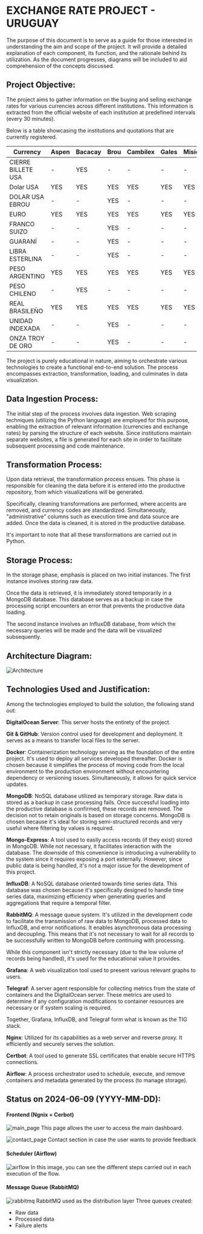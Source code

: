 # EXCHANGE RATE PROJECT - URUGUAY

The purpose of this document is to serve as a guide for those interested in understanding the aim and scope of the project. It will provide a detailed explanation of each component, its function, and the rationale behind its utilization. As the document progresses, diagrams will be included to aid comprehension of the concepts discussed.

## Project Objective:
The project aims to gather information on the buying and selling exchange rates for various currencies across different institutions. This information is extracted from the official website of each institution at predefined intervals (every 30 minutes).

Below is a table showcasing the institutions and quotations that are currently registered.


| Currency           | Aspen | Bacacay | Brou  | Cambilex | Gales | Misiones | Obelisco | Varlix |
|--------------------|-------|---------|-------|----------|-------|----------|----------|--------|
| CIERRE BILLETE USA | -     | YES     | -     | -        | -     | -        | -        | -      |
| Dolar USA          | YES   | YES     | YES   | YES      | YES   | YES      | YES      | YES    |
| DOLAR USA EBROU    | -     | -       | YES   | -        | -     | -        | -        | -      |
| EURO               | YES   | YES     | YES   | YES      | YES   | YES      | YES      | YES    |
| FRANCO SUIZO       | -     | -       | YES   | -        | -     | -        | -        | -      |
| GUARANÍ            | -     | -       | YES   | -        | -     | -        | -        | -      |
| LIBRA ESTERLINA    | -     | -       | YES   | -        | -     | -        | -        | -      |
| PESO ARGENTINO     | YES   | YES     | YES   | YES      | YES   | YES      | YES      | YES    |
| PESO CHILENO       | -     | YES     | -     | -        | -     | -        | -        | -      |
| REAL BRASILEÑO     | YES   | YES     | YES   | YES      | YES   | YES      | YES      | YES    |
| UNIDAD INDEXADA    | -     | -       | YES   | -        | -     | -        | -        | -      |
| ONZA TROY DE ORO   | -     | -       | YES   | -        | -     | -        | -        | -      |

The project is purely educational in nature, aiming to orchestrate various technologies to create a functional end-to-end solution. The process encompasses extraction, transformation, loading, and culminates in data visualization.

## Data Ingestion Process:
The initial step of the process involves data ingestion. Web scraping techniques (utilizing the Python language) are employed for this purpose, enabling the extraction of relevant information (currencies and exchange rates) by parsing the structure of each website. Since institutions maintain separate websites, a file is generated for each site in order to facilitate subsequent processing and code maintenance.

## Transformation Process:
Upon data retrieval, the transformation process ensues. This phase is responsible for cleaning the data before it is entered into the productive repository, from which visualizations will be generated.

Specifically, cleaning transformations are performed, where accents are removed, and currency codes are standardized. Simultaneously, "administrative" columns such as execution time and data source are added. Once the data is cleaned, it is stored in the productive database.

It's important to note that all these transformations are carried out in Python.

## Storage Process:
In the storage phase, emphasis is placed on two initial instances. The first instance involves storing raw data.

Once the data is retrieved, it is immediately stored temporarily in a MongoDB database. This database serves as a backup in case the processing script encounters an error that prevents the productive data loading.

The second instance involves an InfluxDB database, from which the necessary queries will be made and the data will be visualized subsequently.

## Architecture Diagram:
![Architecture](TCU-ARCHITECTURE.svg)

## Technologies Used and Justification:
Among the technologies employed to build the solution, the following stand out:

**DigitalOcean Server**: This server hosts the entirety of the project.

**Git & GitHub**: Version control used for development and deployment. It serves as a means to transfer local files to the server.

**Docker**: Containerization technology serving as the foundation of the entire project. It's used to deploy all services developed thereafter. Docker is chosen because it simplifies the process of moving code from the local environment to the production environment without encountering dependency or versioning issues. Simultaneously, it allows for quick service updates.

**MongoDB**: NoSQL database utilized as temporary storage. Raw data is stored as a backup in case processing fails. Once successful loading into the productive database is confirmed, these records are removed. The decision not to retain originals is based on storage concerns. MongoDB is chosen because it's ideal for storing semi-structured records and very useful where filtering by values is required.

**Mongo-Express**: A tool used to easily access records (if they exist) stored in MongoDB. While not necessary, it facilitates interaction with the database. The downside of this convenience is introducing a vulnerability to the system since it requires exposing a port externally. However, since public data is being handled, it's not a major issue for the development of this project.

**InfluxDB**: A NoSQL database oriented towards time series data. This database was chosen because it's specifically designed to handle time series data, maximizing efficiency when generating queries and aggregations that require a temporal filter.

**RabbitMQ**: A message queue system. It's utilized in the development code to facilitate the transmission of raw data to MongoDB, processed data to InfluxDB, and error notifications. It enables asynchronous data processing and decoupling. This means that it's not necessary to wait for all records to be successfully written to MongoDB before continuing with processing.

While this component isn't strictly necessary (due to the low volume of records being handled), it's used for the educational value it provides.

**Grafana**: A web visualization tool used to present various relevant graphs to users.

**Telegraf**: A server agent responsible for collecting metrics from the state of containers and the DigitalOcean server. These metrics are used to determine if any configuration modifications to container resources are necessary or if system scaling is required.

Together, Grafana, InfluxDB, and Telegraf form what is known as the TIG stack.

**Nginx**: Utilized for its capabilities as a web server and reverse proxy. It efficiently and securely serves the solution.

**Certbot**: A tool used to generate SSL certificates that enable secure HTTPS connections.

**Airflow**: A process orchestrator used to schedule, execute, and remove containers and metadata generated by the process (to manage storage).

## Status on 2024-06-09 (YYYY-MM-DD):
#### Frontend (Ngnix + Cerbot)
![main_page](main_page.png)
This page allows the user to access the main dashboard.

![contact_page](contact_page.png)
Contact section in case the user wants to provide feedback

#### Scheduler (Airflow)
![airflow](airflow.png)
In this image, you can see the different steps carried out in each execution of the flow.

#### Message Queue (RabbitMQ)
![rabbitmq](rabbitmq.png)
RabbitMQ used as the distribution layer
Three queues created:
- Raw data
- Processed data
- Failure alerts
